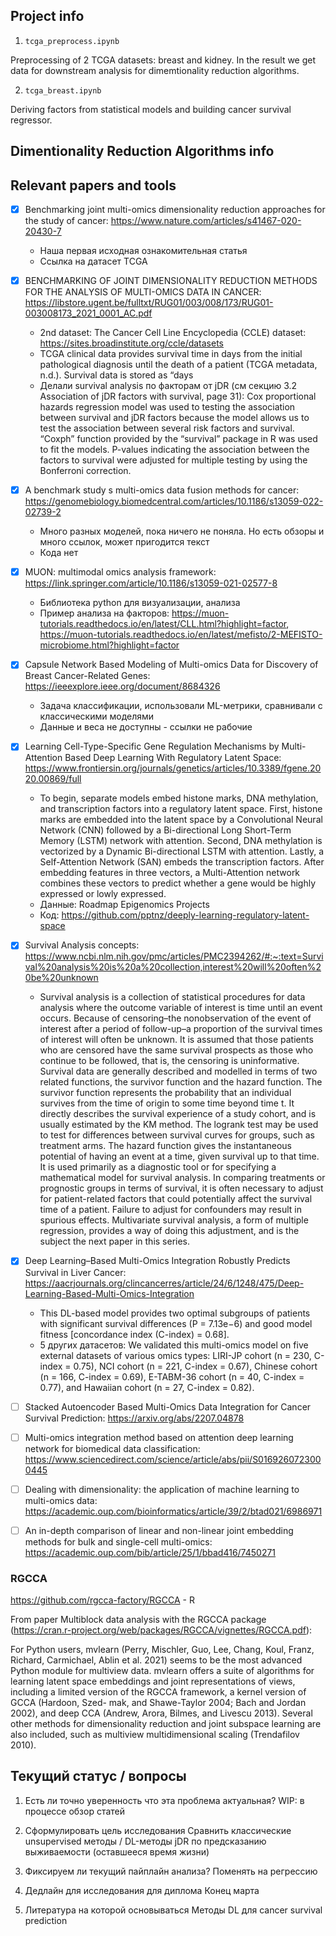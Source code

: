 ## Project info
1. `tcga_preprocess.ipynb`

Preprocessing of 2 TCGA datasets: breast and kidney. In the result we get data for downstream analysis for dimemtionality reduction algorithms.

2. `tcga_breast.ipynb`

Deriving factors from statistical models and building cancer survival regressor.



## Dimentionality Reduction Algorithms info

## Relevant papers and tools

- [x] Benchmarking joint multi-omics dimensionality reduction approaches for the study of cancer: https://www.nature.com/articles/s41467-020-20430-7
    - Наша первая исходная ознакомительная статья
    - Ссылка на датасет TCGA

- [x] BENCHMARKING OF JOINT DIMENSIONALITY REDUCTION METHODS FOR THE ANALYSIS OF MULTI-OMICS DATA IN CANCER: https://libstore.ugent.be/fulltxt/RUG01/003/008/173/RUG01-003008173_2021_0001_AC.pdf
    - 2nd dataset: The Cancer Cell Line Encyclopedia (CCLE) dataset: https://sites.broadinstitute.org/ccle/datasets
    - TCGA clinical data provides survival time in days from the initial pathological diagnosis until the death of a patient (TCGA metadata, n.d.). Survival data is stored as “days
    - Делали survival analysis по факторам от jDR (см секцию 3.2 Association of jDR factors with survival, page 31):
    Cox proportional hazards regression model was used to testing the association between survival and jDR factors because the model allows us to test the association between several risk factors and survival. “Coxph” function provided by the “survival” package in R was used to fit the models. P-values indicating the association between the factors to survival were adjusted for multiple testing by using the Bonferroni correction.

- [x] A benchmark study s multi-omics data fusion methods for cancer: https://genomebiology.biomedcentral.com/articles/10.1186/s13059-022-02739-2
    - Много разных моделей, пока ничего не поняла. Но есть обзоры и много ссылок, может пригодится текст
    - Кода нет

- [x] MUON: multimodal omics analysis framework: https://link.springer.com/article/10.1186/s13059-021-02577-8
    - Библиотека python для визуализации, анализа
    - Пример анализа на факторов: https://muon-tutorials.readthedocs.io/en/latest/CLL.html?highlight=factor, https://muon-tutorials.readthedocs.io/en/latest/mefisto/2-MEFISTO-microbiome.html?highlight=factor

- [x] Capsule Network Based Modeling of Multi-omics Data for Discovery of Breast Cancer-Related Genes: https://ieeexplore.ieee.org/document/8684326
    - Задача классификации, использовали ML-метрики, сравнивали с классическими моделями
    - Данные и веса не доступны - ссылки не рабочие

- [x] Learning Cell-Type-Specific Gene Regulation Mechanisms by Multi-Attention Based Deep Learning With Regulatory Latent Space: https://www.frontiersin.org/journals/genetics/articles/10.3389/fgene.2020.00869/full
    - To begin, separate models embed histone marks, DNA methylation, and transcription factors into a regulatory latent space. First, histone marks are embedded into the latent space by a Convolutional Neural Network (CNN) followed by a Bi-directional Long Short-Term Memory (LSTM) network with attention. Second, DNA methylation is vectorized by a Dynamic Bi-directional LSTM with attention. Lastly, a Self-Attention Network (SAN) embeds the transcription factors. After embedding features in three vectors, a Multi-Attention network combines these vectors to predict whether a gene would be highly expressed or lowly expressed.
    - Данные: Roadmap Epigenomics Projects
    - Код: https://github.com/pptnz/deeply-learning-regulatory-latent-space

- [x] Survival Analysis concepts: https://www.ncbi.nlm.nih.gov/pmc/articles/PMC2394262/#:~:text=Survival%20analysis%20is%20a%20collection,interest%20will%20often%20be%20unknown
    - Survival analysis is a collection of statistical procedures for data analysis where the outcome variable of interest is time until an event occurs. Because of censoring–the nonobservation of the event of interest after a period of follow-up–a proportion of the survival times of interest will often be unknown. It is assumed that those patients who are censored have the same survival prospects as those who continue to be followed, that is, the censoring is uninformative. Survival data are generally described and modelled in terms of two related functions, the survivor function and the hazard function. The survivor function represents the probability that an individual survives from the time of origin to some time beyond time t. It directly describes the survival experience of a study cohort, and is usually estimated by the KM method. The logrank test may be used to test for differences between survival curves for groups, such as treatment arms. The hazard function gives the instantaneous potential of having an event at a time, given survival up to that time. It is used primarily as a diagnostic tool or for specifying a mathematical model for survival analysis. In comparing treatments or prognostic groups in terms of survival, it is often necessary to adjust for patient-related factors that could potentially affect the survival time of a patient. Failure to adjust for confounders may result in spurious effects. Multivariate survival analysis, a form of multiple regression, provides a way of doing this adjustment, and is the subject the next paper in this series.

- [x] Deep Learning–Based Multi-Omics Integration Robustly Predicts Survival in Liver Cancer: https://aacrjournals.org/clincancerres/article/24/6/1248/475/Deep-Learning-Based-Multi-Omics-Integration
    - This DL-based model provides two optimal subgroups of patients with significant survival differences (P = 7.13e−6) and good model fitness [concordance index (C-index) = 0.68].
    - 5 других датасетов: We validated this multi-omics model on five external datasets of various omics types: LIRI-JP cohort (n = 230, C-index = 0.75), NCI cohort (n = 221, C-index = 0.67), Chinese cohort (n = 166, C-index = 0.69), E-TABM-36 cohort (n = 40, C-index = 0.77), and Hawaiian cohort (n = 27, C-index = 0.82).

- [ ] Stacked Autoencoder Based Multi-Omics Data Integration for Cancer Survival Prediction: https://arxiv.org/abs/2207.04878

- [ ] Multi-omics integration method based on attention deep learning network for biomedical data classification: https://www.sciencedirect.com/science/article/abs/pii/S0169260723000445

- [ ] Dealing with dimensionality: the application of machine learning to multi-omics data: https://academic.oup.com/bioinformatics/article/39/2/btad021/6986971

- [ ] An in-depth comparison of linear and non-linear joint embedding methods for bulk and single-cell multi-omics:
 https://academic.oup.com/bib/article/25/1/bbad416/7450271 


### RGCCA
https://github.com/rgcca-factory/RGCCA - R

From paper Multiblock data analysis with the RGCCA package (https://cran.r-project.org/web/packages/RGCCA/vignettes/RGCCA.pdf):

For Python users, mvlearn (Perry, Mischler, Guo, Lee, Chang, Koul, Franz, Richard, Carmichael, Ablin et al. 2021) seems to be the most advanced Python module for multiview data. 
mvlearn offers a suite of algorithms for learning latent space embeddings and joint representations of views, 
including a limited version of the RGCCA framework, a kernel version of GCCA (Hardoon, Szed- mak, and Shawe-Taylor 2004; Bach and Jordan 2002), 
and deep CCA (Andrew, Arora, Bilmes, and Livescu 2013). Several other methods for dimensionality reduction and joint subspace learning are also included, 
such as multiview multidimensional scaling (Trendafilov 2010).


## Текущий статус / вопросы

1. Есть ли точно уверенность что эта проблема актуальная?
WIP: в процессе обзор статей

2. Сформулировать цель исследования
Сравнить классические unsupervised методы / DL-методы jDR по предсказанию выживаемости (оставшееся время жизни)

3. Фиксируем ли текущий пайплайн анализа?
Поменять на регрессию

4. Дедлайн для исследования для диплома
Конец марта

5. Литература на которой основываться
Методы DL для cancer survival prediction
